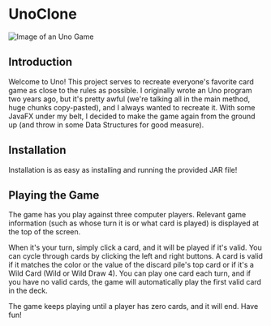 # UnoClone

![Image of an Uno Game](https://i.imgur.com/eMuDe6Y.png)

## Introduction

Welcome to Uno!  This project serves to recreate everyone's favorite card game as close to the rules as possible.  I originally wrote an Uno program two years ago, but it's pretty awful (we're talking all in the main method, huge chunks copy-pasted), and I always wanted to recreate it.  With some JavaFX under my belt, I decided to make the game again from the ground up (and throw in some Data Structures for good measure).

## Installation

Installation is as easy as installing and running the provided JAR file!

## Playing the Game

The game has you play against three computer players.  Relevant game information (such as whose turn it is or what card is played) is displayed at the top of the screen.

When it's your turn, simply click a card, and it will be played if it's valid.  You can cycle through cards by clicking the left and right buttons.  A card is valid if it matches the color or the value of the discard pile's top card or if it's a Wild Card (Wild or Wild Draw 4).  You can play one card each turn, and if you have no valid cards, the game will automatically play the first valid card in the deck.

The game keeps playing until a player has zero cards, and it will end.  Have fun!
